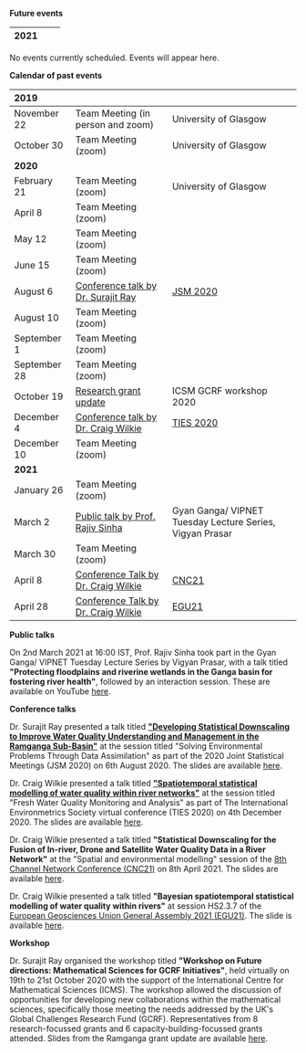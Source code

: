 
**Future events**

| 2021        |             |               |
| :---        |    :----  |          :--- |

No events currently scheduled. Events will appear here.

**Calendar of past events**

| 2019        |             |               |
| :---        |    :----  |          :--- |
| November 22 | Team Meeting (in person and zoom)       | University of Glasgow|
| October 30   | Team Meeting (zoom)       |  University of Glasgow     |
| **2020**        |             |               |
| February 21 | Team Meeting (zoom) | University of Glasgow |
| April 8 | Team Meeting (zoom) | |
| May 12 | Team Meeting (zoom) | |
| June 15 | Team Meeting (zoom) | |
| August 6 | [Conference talk by Dr. Surajit Ray](https://github.com/surajitstat/ramganga/files/6249888/JSM2020_slides.pdf) | [JSM 2020](https://ww2.amstat.org/meetings/jsm/2020/onlineprogram/AbstractDetails.cfm?abstractid=309219) |
| August 10 | Team Meeting (zoom) | |
| September 1 | Team Meeting (zoom) | |
| September 28 | Team Meeting (zoom) | |
| October 19 | [Research grant update](https://github.com/surajitstat/ramganga/files/6249958/grant_update_Ramganga.pdf) | ICSM GCRF workshop 2020 |
| December 4 | [Conference talk by Dr. Craig Wilkie](https://github.com/surajitstat/ramganga/files/6249867/TIES2020_slides.pdf) | [TIES 2020](http://environmetrics.org/vc2020_program.html) |
| December 10 | Team Meeting (zoom) | |
| **2021**        |             |               |
| January 26 | Team Meeting (zoom) | |
| March 2 | [Public talk by Prof. Rajiv Sinha](https://www.youtube.com/watch?v=8Uz5tVF0dxg) | Gyan Ganga/ VIPNET Tuesday Lecture Series, Vigyan Prasar |
| March 30 | Team Meeting (zoom) | |
| April 8 | [Conference Talk by Dr. Craig Wilkie](https://github.com/surajitstat/ramganga/files/6284950/CNC2021_slides.pdf) | [CNC21](https://cnc21.sciencesconf.org/) |
| April 28 | [Conference Talk by Dr. Craig Wilkie](https://user-images.githubusercontent.com/59825180/117304154-570fec00-ae75-11eb-88c6-db80a3653b55.png) | [EGU21](https://www.egu21.eu/) |

**Public talks**

On 2nd March 2021 at 16:00 IST, Prof. Rajiv Sinha took part in the Gyan Ganga/ VIPNET Tuesday Lecture Series by Vigyan Prasar, with a talk titled **"Protecting floodplains and riverine wetlands in the Ganga basin for fostering river health"**, followed by an interaction session. These are available on YouTube [here](https://www.youtube.com/watch?v=8Uz5tVF0dxg).

**Conference talks**

Dr. Surajit Ray presented a talk titled [**"Developing Statistical Downscaling to Improve Water Quality Understanding and Management in the Ramganga Sub-Basin"**](https://ww2.amstat.org/meetings/jsm/2020/onlineprogram/AbstractDetails.cfm?abstractid=309219) at the session titled "Solving Environmental Problems Through Data Assimilation" as part of the 2020 Joint Statistical Meetings (JSM 2020) on 6th August 2020. The slides are available [here](https://github.com/surajitstat/ramganga/files/6249888/JSM2020_slides.pdf).

Dr. Craig Wilkie presented a talk titled [**"Spatiotemporal statistical modelling of water quality within river networks"**](http://environmetrics.org/vc2020_program.html) at the session titled "Fresh Water Quality Monitoring and Analysis" as part of The International Environmetrics Society virtual conference (TIES 2020) on 4th December 2020. The slides are available [here](https://github.com/surajitstat/ramganga/files/6249867/TIES2020_slides.pdf).

Dr. Craig Wilkie presented a talk titled **"Statistical Downscaling for the Fusion of In-river, Drone and Satellite Water Quality Data in a River Network"** at the "Spatial and environmental modelling" session of the [8th Channel Network Conference (CNC21)](https://cnc21.sciencesconf.org/) on 8th April 2021. The slides are available [here](https://github.com/surajitstat/ramganga/files/6284950/CNC2021_slides.pdf).

Dr. Craig Wilkie presented a talk titled **"Bayesian spatiotemporal statistical modelling of water quality within rivers"** at session HS2.3.7 of the [European Geosciences Union General Assembly 2021 (EGU21)](https://www.egu21.eu/). The slide is available [here](https://user-images.githubusercontent.com/59825180/117304154-570fec00-ae75-11eb-88c6-db80a3653b55.png).

**Workshop**

Dr. Surajit Ray organised the workshop titled **"Workshop on Future directions: Mathematical Sciences for GCRF Initiatives"**, held virtually on 19th to 21st October 2020 with the support of the International Centre for Mathematical Sciences (ICMS). The workshop allowed the discussion of opportunities for developing new collaborations within the mathematical sciences, specifically those meeting the needs addressed by the UK's Global Challenges Research Fund (GCRF). Representatives from 8 research-focussed grants and 6 capacity-building-focussed grants attended. Slides from the Ramganga grant update are available [here](https://github.com/surajitstat/ramganga/files/6249958/grant_update_Ramganga.pdf).

